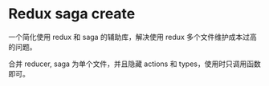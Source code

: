 # Redux saga create
一个简化使用 redux 和 saga 的辅助库，解决使用 redux 多个文件维护成本过高的问题。

合并 reducer, saga 为单个文件，并且隐藏 actions 和 types，使用时只调用函数即可。